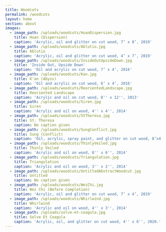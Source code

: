 ```yaml
---
title: Woodcuts
permalink: /woodcuts
layout: home
section: about
images:
  - image_path: /uploads/woodcuts/HuanDispersion.jpg
    title: Huan (Dispersion)
    caption: 'Acrylic, oil and glitter on cut wood, 7’ x 8’, 2019'
  - image_path: /uploads/woodcuts/Ablutio.jpg
    title: Ablutio
    caption: 'Acrylic, oil and glitter on cut wood, 4’ x 7’, 2019'
  - image_path: /uploads/woodcuts/InsideOutUpsideDown.jpg
    title: 'Inside Out, Upside Down'
    caption: 'Oil and acrylic on cut wood, 7’ x 4’, 2016'
  - image_path: /uploads/woodcuts/Kan.jpg
    title: K'an (Abyss)
    caption: 'Oil and acrylic on cut wood, 6’ x 4’, 2016'
  - image_path: /uploads/woodcuts/ReorientedLandscape.jpg
    title: Reoriented Landscape
    caption: 'Acrylic and oil on cut wood, 8'' x 12'', 2013'
  - image_path: /uploads/woodcuts/Siren.jpg
    title: Siren
    caption: 'Acrylic and oil on wood, 4'' x 4'', 2014'
  - image_path: /uploads/woodcuts/StTheresa.jpg
    title: St. Theresa
    caption: No caption given
  - image_path: /uploads/woodcuts/SungConflict.jpg
    title: Sung (Conflict)
    caption: 'Oil, acrylic, spray paint, and glitter on cut wood, 8’x4’, 2017-18'
  - image_path: /uploads/woodcuts/ThinlyVeiled.jpg
    title: Thinly Veiled
    caption: 'Acrylic and oil on wood, 8'' x 6'', 2014'
  - image_path: /uploads/woodcuts/Triangulation.jpg
    title: Triangulation
    caption: 'Acrylic and oil on wood, 3'' x 2'', 2014'
  - image_path: /uploads/woodcuts/UntitledAbstractWoodcut.jpg
    title: Untitled
    caption: No caption given
  - image_path: /uploads/woodcuts/WeiChi.jpg
    title: Wei Chi (Before Completion)
    caption: 'Acrylic, oil and glitter on cut wood, 7’ x 4’, 2019'
  - image_path: /uploads/woodcuts/Whirlwind.jpg
    title: Whirlwind
    caption: 'Acrylic and oil on wood, 4'' x 3'', 2014'
  - image_path: /uploads/solve-et-coagula.jpg
    title: Solve Et Coagula
    caption: 'Acrylic, oil, and glitter on cut wood, 4'' x 6'', 2020.'
---
```


